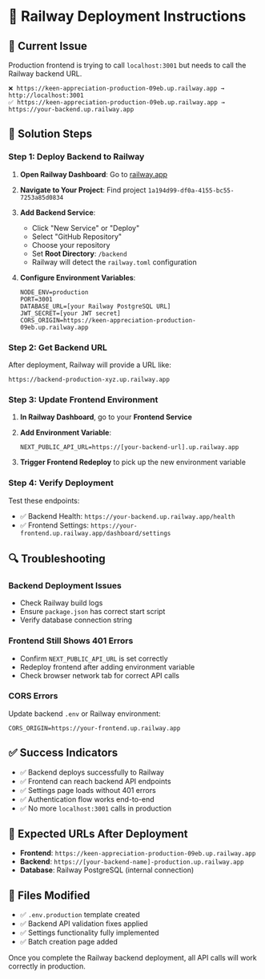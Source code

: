 # 🚂 Railway Deployment Instructions

## 🎯 **Current Issue**
Production frontend is trying to call `localhost:3001` but needs to call the Railway backend URL.

```
❌ https://keen-appreciation-production-09eb.up.railway.app → http://localhost:3001
✅ https://keen-appreciation-production-09eb.up.railway.app → https://your-backend.up.railway.app
```

## 🔧 **Solution Steps**

### **Step 1: Deploy Backend to Railway**

1. **Open Railway Dashboard**: Go to [railway.app](https://railway.app)
2. **Navigate to Your Project**: Find project `1a194d99-df0a-4155-bc55-7253a85d0834`
3. **Add Backend Service**:
   - Click "New Service" or "Deploy"
   - Select "GitHub Repository"
   - Choose your repository
   - Set **Root Directory**: `/backend`
   - Railway will detect the `railway.toml` configuration

4. **Configure Environment Variables**:
   ```
   NODE_ENV=production
   PORT=3001
   DATABASE_URL=[your Railway PostgreSQL URL]
   JWT_SECRET=[your JWT secret]
   CORS_ORIGIN=https://keen-appreciation-production-09eb.up.railway.app
   ```

### **Step 2: Get Backend URL**
After deployment, Railway will provide a URL like:
```
https://backend-production-xyz.up.railway.app
```

### **Step 3: Update Frontend Environment**

1. **In Railway Dashboard**, go to your **Frontend Service**
2. **Add Environment Variable**:
   ```
   NEXT_PUBLIC_API_URL=https://[your-backend-url].up.railway.app
   ```
   
3. **Trigger Frontend Redeploy** to pick up the new environment variable

### **Step 4: Verify Deployment**

Test these endpoints:
- ✅ Backend Health: `https://your-backend.up.railway.app/health`
- ✅ Frontend Settings: `https://your-frontend.up.railway.app/dashboard/settings`

## 🔍 **Troubleshooting**

### **Backend Deployment Issues**
- Check Railway build logs
- Ensure `package.json` has correct start script
- Verify database connection string

### **Frontend Still Shows 401 Errors**
- Confirm `NEXT_PUBLIC_API_URL` is set correctly
- Redeploy frontend after adding environment variable
- Check browser network tab for correct API calls

### **CORS Errors**
Update backend `.env` or Railway environment:
```
CORS_ORIGIN=https://your-frontend.up.railway.app
```

## ✅ **Success Indicators**

- ✅ Backend deploys successfully to Railway
- ✅ Frontend can reach backend API endpoints
- ✅ Settings page loads without 401 errors
- ✅ Authentication flow works end-to-end
- ✅ No more `localhost:3001` calls in production

## 🎯 **Expected URLs After Deployment**

- **Frontend**: `https://keen-appreciation-production-09eb.up.railway.app`
- **Backend**: `https://[your-backend-name]-production.up.railway.app`
- **Database**: Railway PostgreSQL (internal connection)

## 📝 **Files Modified**

- ✅ `.env.production` template created
- ✅ Backend API validation fixes applied  
- ✅ Settings functionality fully implemented
- ✅ Batch creation page added

Once you complete the Railway backend deployment, all API calls will work correctly in production.